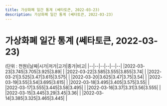 ```yaml
---
title: 가상화폐 일간 통계 (쎄타토큰, 2022-03-23)
description: 가상화폐 일간 통계 (쎄타토큰, 2022-03-23)
---
```


가상화폐 일간 통계 (쎄타토큰, 2022-03-23)
===

(단위 : 천원)|날짜|시가|저가|고가|종가|비고|
|--|--|--|--|--|--|
|2022-03-23|3.745|3.705|3.925|3.89|    |
|2022-03-22|3.585|3.555|3.855|3.74|    |
|2022-03-21|3.525|3.47|3.615|3.575|    |
|2022-03-20|3.625|3.47|3.75|3.54|    |
|2022-03-19|3.55|3.54|3.695|3.615|    |
|2022-03-18|3.495|3.405|3.575|3.55|    |
|2022-03-17|3.555|3.445|3.58|3.495|    |
|2022-03-16|3.37|3.31|3.56|3.555|    |
|2022-03-15|3.445|3.29|3.45|3.36|    |
|2022-03-14|3.385|3.325|3.465|3.445|    |
